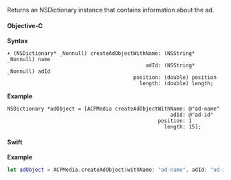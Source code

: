 Returns an NSDictionary instance that contains information about the ad.

#### Objective-C

**Syntax**

```objc
+ (NSDictionary* _Nonnull) createAdObjectWithName: (NSString* _Nonnull) name
                                             adId: (NSString* _Nonnull) adId
                                         position: (double) position
                                           length: (double) length;
```

**Example**

```objc
NSDictionary *adObject = [ACPMedia createAdObjectWithName: @"ad-name"
                                                     adId: @"ad-id"
                                                 position: 1
                                                   length: 15];
```

#### Swift

**Example**

```swift
let adObject = ACPMedia.createAdObject(withName: "ad-name", adId: "ad-id", position: 1, length: 15)
```